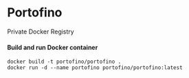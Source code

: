 # Portofino
Private Docker Registry

#### Build and run Docker container

    docker build -t portofino/portofino .
    docker run -d --name portofino portofino/portofino:latest
